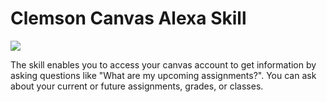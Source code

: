 # Clemson Canvas Alexa Skill

![](https://github.com/devinnarula/alexa-hello-world/blob/master/ClemsonCanvas512x512.jpg)

The skill enables you to access your canvas account to get information by asking questions like "What are my upcoming assignments?". You can ask about your current or future assignments, grades, or classes.